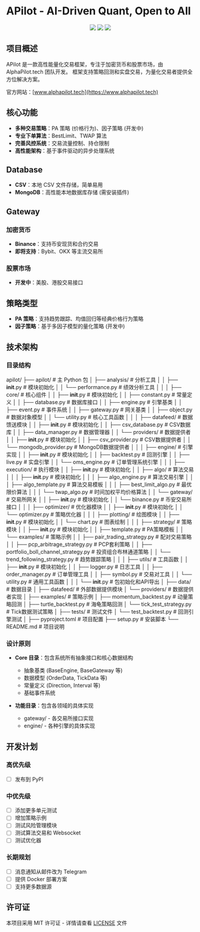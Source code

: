 # APilot - AI-Driven Quant, Open to All

<p align="center">
    <img src ="https://img.shields.io/badge/version-0.1.2-blueviolet.svg"/>
    <img src ="https://img.shields.io/badge/python-3.10|3.11|3.12-blue.svg" />
    <img src ="https://img.shields.io/badge/license-MIT-green.svg" />
</p>

## 项目概述

APilot 是一款高性能量化交易框架，专注于加密货币和股票市场，由 AlphaPilot.tech 团队开发。
框架支持策略回测和实盘交易，为量化交易者提供全方位解决方案。

官方网站：[www.alphapilot.tech](https://www.alphapilot.tech)

## 核心功能

- **多种交易策略**：PA 策略 (价格行为)、因子策略 (开发中)
- **专业下单算法**：BestLimit、TWAP 算法
- **完善风控系统**：交易流量控制、持仓限制
- **高性能架构**：基于事件驱动的异步处理系统

## Database

- **CSV**：本地 CSV 文件存储，简单易用
- **MongoDB**：高性能本地数据库存储 (需安装插件)

## Gateway

### 加密货币

- **Binance**：支持币安现货和合约交易
- **即将支持**：Bybit、OKX 等主流交易所

### 股票市场

- **开发中**：美股、港股交易接口

## 策略类型

- **PA 策略**：支持趋势跟踪、均值回归等经典价格行为策略
- **因子策略**：基于多因子模型的量化策略 (开发中)


## 技术架构

### 目录结构
apilot/
├── apilot/                        # 主 Python 包
│   ├── analysis/                  # 分析工具
│   │   ├── __init__.py            # 模块初始化
│   │   └── performance.py         # 绩效分析工具
│   │
│   ├── core/                      # 核心组件
│   │   ├── __init__.py            # 模块初始化
│   │   ├── constant.py            # 常量定义
│   │   ├── database.py            # 数据库接口
│   │   ├── engine.py              # 引擎基类
│   │   ├── event.py               # 事件系统
│   │   ├── gateway.py             # 网关基类
│   │   ├── object.py              # 数据对象模型
│   │   └── utility.py             # 核心工具函数
│   │
│   ├── datafeed/                  # 数据馈送模块
│   │   ├── __init__.py            # 模块初始化
│   │   ├── csv_database.py        # CSV数据库
│   │   ├── data_manager.py        # 数据管理器
│   │   └── providers/             # 数据提供者
│   │       ├── __init__.py        # 模块初始化
│   │       ├── csv_provider.py    # CSV数据提供者
│   │       └── mongodb_provider.py # MongoDB数据提供者
│   │
│   ├── engine/                    # 引擎实现
│   │   ├── __init__.py            # 模块初始化
│   │   ├── backtest.py            # 回测引擎
│   │   ├── live.py                # 实盘引擎
│   │   └── oms_engine.py          # 订单管理系统引擎
│   │
│   ├── execution/                 # 执行模块
│   │   ├── __init__.py            # 模块初始化
│   │   ├── algo/                  # 算法交易
│   │   │   ├── __init__.py        # 模块初始化
│   │   │   ├── algo_engine.py     # 算法交易引擎
│   │   │   ├── algo_template.py   # 算法交易模板
│   │   │   ├── best_limit_algo.py # 最优限价算法
│   │   │   └── twap_algo.py       # 时间加权平均价格算法
│   │   └── gateway/               # 交易所网关
│   │       ├── __init__.py        # 模块初始化
│   │       └── binance.py         # 币安交易所接口
│   │
│   ├── optimizer/                 # 优化器模块
│   │   ├── __init__.py            # 模块初始化
│   │   └── optimizer.py           # 策略优化器
│   │
│   ├── plotting/                  # 绘图模块
│   │   ├── __init__.py            # 模块初始化
│   │   └── chart.py               # 图表绘制
│   │
│   ├── strategy/                  # 策略模块
│   │   ├── __init__.py            # 模块初始化
│   │   ├── template.py            # PA策略模板
│   │   └── examples/              # 策略示例
│   │       ├── pair_trading_strategy.py        # 配对交易策略
│   │       ├── pcp_arbitrage_strategy.py       # PCP套利策略
│   │       ├── portfolio_boll_channel_strategy.py # 投资组合布林通道策略
│   │       └── trend_following_strategy.py     # 趋势跟踪策略
│   │
│   ├── utils/                     # 工具函数
│   │   ├── __init__.py            # 模块初始化
│   │   ├── logger.py              # 日志工具
│   │   ├── order_manager.py       # 订单管理工具
│   │   ├── symbol.py              # 交易对工具
│   │   └── utility.py             # 通用工具函数
│   │
│   └── __init__.py                # 包初始化和API导出
│
├── data/                          # 数据目录
│
├── datafeed/                      # 外部数据提供模块
│   └── providers/                 # 数据提供者实现
│
├── examples/                      # 策略示例
│   ├── momentum_backtest.py       # 动量策略回测
│   ├── turtle_backtest.py         # 海龟策略回测
│   └── tick_test_strategy.py      # Tick数据测试策略
│
├── tests/                         # 测试文件
│   └── test_backtest.py           # 回测引擎测试
│
├── pyproject.toml                 # 项目配置
├── setup.py                       # 安装脚本
└── README.md                      # 项目说明

### 设计原则
- **Core 目录**：包含系统所有抽象接口和核心数据结构
  - 抽象基类 (BaseEngine, BaseGateway 等)
  - 数据模型 (OrderData, TickData 等)
  - 常量定义 (Direction, Interval 等)
  - 基础事件系统

- **功能目录**：包含各领域的具体实现
  - gateway/ - 各交易所接口实现
  - engine/ - 各种引擎的具体实现

## 开发计划

### 高优先级
- [ ] 发布到 PyPI

### 中优先级
- [ ] 添加更多单元测试
- [ ] 增加策略示例
- [ ] 测试风险管理模块
- [ ] 测试算法交易和 Websocket
- [ ] 测试优化器

### 长期规划
- [ ] 消息通知从邮件改为 Telegram
- [ ] 提供 Docker 部署方案
- [ ] 支持更多数据源

## 许可证

本项目采用 MIT 许可证 - 详情请查看 [LICENSE](LICENSE) 文件
